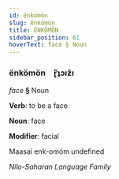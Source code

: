 ```yaml
---
id: ënkömön
slug: ënkömön
title: ËNKÖMÖN
sidebar_position: 61
hoverText: face § Noun
---
```


### ënkömön&emsp;<span kind="abugida">ɽ̃ʇɔıƶ̃ı</span>

*face* **§** Noun

**Verb**: to be a face

**Noun**: face

**Modifier**: facial

Maasai enk-omóm undefined

*Nilo-Saharan Language Family*